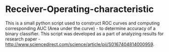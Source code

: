# Receiver-Operating-characteristic
This is a small python script used to construct ROC curves and computing corresponding AUC (Area under the curve) - to determine accuracy of a binary classifier. This script was developed as a part of analyzing results for research paper - http://www.sciencedirect.com/science/article/pii/S0167404814000959.




